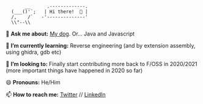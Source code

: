           __      .-------------.
      (___()'`;   | Hi there!  👋 |
      /,    /`   -'--------------'                  
      \\"--\\      

💬 **Ask me about:** [My dog](https://instagram.com/gusgusgusaroo). Or... Java and Javascript 

🌱 **I’m currently learning:** Reverse engineering (and by extension assembly, using ghidra, gdb etc) 

👯 **I’m looking to:** Finally start contributing more back to F/OSS in 2020/2021 (more important things have happened in 2020 so far)

😄 **Pronouns:** He/Him

📫 **How to reach me:** [Twitter](https://twitter.com/lukewhitt_) // [LinkedIn](https://www.linkedin.com/in/lukewhittington/)

<!--
**lukewhitt/lukewhitt** is a ✨ _special_ ✨ repository because its `README.md` (this file) appears on your GitHub profile.

Here are some ideas to get you started:

-  on ...
- 🌱 I’m currently learning ...
-  collaborate on ...
- 🤔 I’m looking for help with ...
-  ...
-  ...
-  ...
- ⚡ Fun fact: ...
-->
